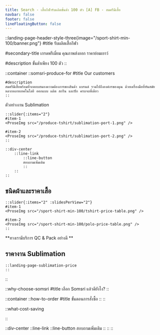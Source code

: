 ```yaml
---
title: Search - เสื้อกีฬารับผลิตขั้นต่ำ 100 ตัว [A] FB - สมศรีมีเสื้อ
navbar: false
footer: false
lineFloatingButton: false
---
```

::landing-page-header-style-three{image="/sport-shirt-min-100/banner.png"}
#title
รับผลิตเสื้อกีฬา

#secondary-title
เกรดพรีเมี่ยม คุณภาพส่งออก ราคาย่อมเยาว์

#description
ขั้นต่ำเพียง 100 ตัว
::

::container
    ::somsri-produce-for
    #title
    Our customers

    #description
    สมศรีมีเสื้อพร้อมที่จะตอบสนองความต้องการของสินค้า แบรนด์ รวมไปถึงองค์กรของคุณ ด้วยเครื่องมือที่ทันสมัยหลากหลายเทคโนโลยี ออกแบบ ผลิต สกรีน และปัก ครบจบที่เดียว
    ::

<ProseH2 class="text-[2.5rem] md:text-[4rem]">ตัวอย่างงาน Sublimation</ProseH2>

    ::slider{:items="2"}
    #item-1
    <ProseImg src="/produce-tshirt/sublimation-port-1.png" />

    #item-2
    <ProseImg src="/produce-tshirt/sublimation-port-2.png" />
    ::

    ::div-center
        ::line-link
            ::line-button
            สอบถามเพิ่มเติม
            ::
        ::
    ::

## ชนิดผ้าและราคาเสื้อ

    ::slider{:items="2" :slidesPerView="2"}
    #item-1
    <ProseImg src="/sport-shirt-min-100/tshirt-price-table.png" />

    #item-2
    <ProseImg src="/sport-shirt-min-100/polo-price-table.png" />
    ::

<ProseP class="!text-primary text-center text-xl">**ทางเรามีบริการ QC & Pack อย่างดี **</ProseP>

## ราคางาน Sublimation
    
    ::landing-page-sublimation-price
    ::
::

::why-choose-somsri
#title
เลือก Somsri แล้วดียังไง?
::

::container
    ::how-to-order
    #title
    ขั้นตอนการสั่งซื้อ
    ::
::

::what-cost-saving

::


::div-center
        ::line-link
            ::line-button
            สอบถามเพิ่มเติม
            ::
        ::
::